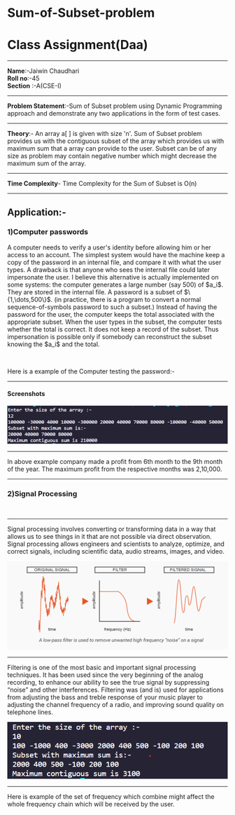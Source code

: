 # Sum-of-Subset-problem
<h1>Class Assignment(Daa)</h1>
<hr>
<b>Name</b>:-Jaiwin Chaudhari<br>
<b>Roll no</b>:-45<br>
<b>Section</b> :-A(CSE-I)
<hr>
<b>Problem Statement</b>:-Sum of Subset problem using Dynamic Programming approach and demonstrate any two applications in the form of test cases.
<hr>
<b>Theory</b>:- An array a[ ] is given with size 'n'. Sum of Subset problem provides us with the contiguous subset of the array which provides us with maximum sum that a array can provide to the user. Subset can be of any size as problem may contain negative number which might decrease the maximum sum of the array.
<hr>
<b>Time Complexity</b>- Time Complexity for the Sum of Subset is O(n)
<hr>
<h2>Application:-</h2>
<h3>1)Computer passwords</h3>
<p>A computer needs to verify a user's identity before allowing him or her access to an account. The simplest system would have the machine keep a copy of the password in an internal file, and compare it with what the user types. A drawback is that anyone who sees the internal file could later impersonate the user.
I believe this alternative is actually implemented on some systems: the computer generates a large number (say 500) of $a_i$. They are stored in the internal file. A password is a subset of $\{1,\dots,500\}$. (in practice, there is a program to convert a normal sequence-of-symbols password to such a subset.) Instead of having the password for the user, the computer keeps the total associated with the appropriate subset. When the user types in the subset, the computer tests whether the total is correct. It does not keep a record of the subset. Thus impersonation is possible only if somebody can reconstruct the subset knowing the $a_i$ and the total.</p>
<br>
<p>Here is a example of the Computer testing the password:-</p><hr>
<h4>Screenshots</h4><img src="image-2.png"><hr>
<p>In above example company made a profit from 6th month to the 9th month of the year. The maximum profit from the respective months was 2,10,000.
<hr>
<h3>2)Signal Processing</h3>
<br>
<hr>
<p>Signal processing involves converting or transforming data in a way that allows us to see things in it that are not possible via direct observation. Signal processing allows engineers and scientists to analyze, optimize, and correct signals, including scientific data, audio streams, images, and video.</p>
<img src="image-des.png"><hr>
<p>Filtering is one of the most basic and important signal processing techniques. It has been used since the very beginning of the analog recording, to enhance our ability to see the true signal by suppressing “noise” and other interferences. Filtering was (and is) used for applications from adjusting the bass and treble response of your music player to adjusting the channel frequency of a radio, and improving sound quality on telephone lines.</p>
<img src="image-1.png">
<hr>
<p>Here is example of the set of frequency which combine might affect the whole frequency chain which will be received by the user.
